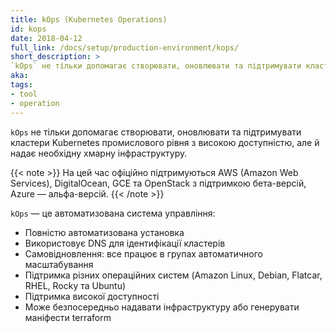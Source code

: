 ```yaml
---
title: kOps (Kubernetes Operations)
id: kops
date: 2018-04-12
full_link: /docs/setup/production-environment/kops/
short_description: >
`kOps` не тільки допомагає створювати, оновлювати та підтримувати кластери Kubernetes промислового рівня з високою доступністю, але й надає необхідну хмарну інфраструктуру.
aka: 
tags:
- tool
- operation
---
```


`kOps` не тільки допомагає створювати, оновлювати та підтримувати кластери Kubernetes промислового рівня з високою доступністю, але й надає необхідну хмарну інфраструктуру.

<!--more--> 

{{< note >}}
На цей час офіційно підтримуються AWS (Amazon Web Services), DigitalOcean, GCE та OpenStack з підтримкою бета-версій, Azure — альфа-версій.
{{< /note >}}

`kOps` — це автоматизована система управління:
  * Повністю автоматизована установка
  * Використовує DNS для ідентифікації кластерів
  * Самовідновлення: все працює в групах автоматичного масштабування
  * Підтримка різних операційних систем (Amazon Linux, Debian, Flatcar, RHEL, Rocky та Ubuntu)
  * Підтримка високої доступності
  * Може безпосередньо надавати інфраструктуру або генерувати маніфести terraform
